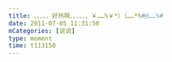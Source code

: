 ```yaml
---
title: 、、、、、好热啊、、、、、、￥……%￥*）（……*%#@……%#
date: 2011-07-05 11:31:50
mCategories: [说说]
type: moment
time: t113150
---
```


